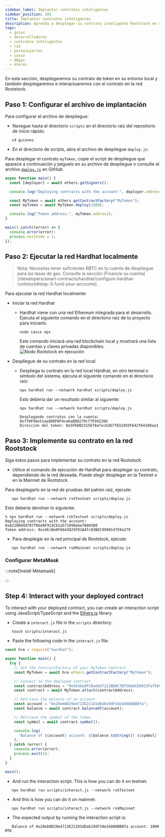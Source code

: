 ```yaml
---
sidebar_label: Implantar contratos inteligentes
sidebar_position: 105
title: Implantar contratos inteligentes
description: Aprenda a desplegar su contrato inteligente Rootstock en su entorno local y en la red Rootstock.
tags:
  - guías
  - desarrolladores
  - contratos inteligentes
  - rsk
  - portainjertos
  - casco
  - dApps
  - éteres
---
```


En esta sección, desplegaremos su contrato de token en su entorno local y también desplegaremos e interactuaremos con el contrato en la red Rootstock.

## Paso 1: Configurar el archivo de implantación

Para configurar el archivo de despliegue:

- Navegue hasta el directorio `scripts` en el directorio raíz del repositorio de inicio rápido:

```shell
   cd guiones
```

- En el directorio de scripts, abra el archivo de despliegue `deploy.js`:

Para desplegar el contrato `myToken`, copie el script de despliegue que aparece a continuación y péguelo en su archivo de despliegue o consulte el archivo [`deploy.js`](https://raw.githubusercontent.com/rsksmart/rootstock-quick-start-guide/feat/complete/scripts/deploy.js) en GitHub.

```js
async function main() {
  const [deployer] = await ethers.getSigners();

  console.log("Deploying contracts with the account:", deployer.address);

  const MyToken = await ethers.getContractFactory("MyToken");
  const myToken = await MyToken.deploy(1000);

  console.log("Token address:", myToken.address);
}

main().catch((error) => {
  console.error(error);
  process.exitCode = 1;
});
```

## Paso 2: Ejecutar la red Hardhat localmente

> Nota: Necesitas tener suficientes RBTC en tu cuenta de despliegue para las tasas de gas. Consulte la sección [Financie su cuenta] (/developers/smart-contracts/hardhat/configure-hardhat-rootstock#step-3-fund-your-accounts).

Para ejecutar la red Hardhat localmente:

- Iniciar la red Hardhat
  - Hardhat viene con una red Ethereum integrada para el desarrollo. Ejecuta el siguiente comando en el directorio raíz de tu proyecto para iniciarlo.
    ```shell
    nodo casco npx
    ```
    Este comando iniciará una red blockchain local y mostrará una lista de cuentas y claves privadas disponibles:
    ![Nodo Rootstock en ejecución](/img/guides/quickstart/hardhat/run-node.png)
- Despliegue de su contrato en la red local

  - Despliega tu contrato en la red local Hardhat, en otro terminal o símbolo del sistema, ejecuta el siguiente comando en el directorio raíz:

    ```shell
    npx hardhat run --network hardhat scripts/deploy.js
    ```

    Esto debería dar un resultado similar al siguiente:

    ```shell
    npx hardhat run --network hardhat scripts/deploy.js

    Desplegando contratos con la cuenta: 0xf39Fd6e51aad88F6F4ce6aB88279cffFb92266
    Dirección del token: 0x5FbDB2315678afecb367f032d93F642f64180aa3
    ```

## Paso 3: Implemente su contrato en la red Rootstock

Siga estos pasos para implementar su contrato en la red Rootstock:

- Utilice el comando de ejecución de Hardhat para desplegar su contrato, dependiendo de la red deseada. Puede elegir desplegar en la Testnet o en la Mainnet de Rootstock.

Para desplegarlo en la red de pruebas del patrón raíz, ejecute:

```shell
   npx hardhat run --network rskTestnet scripts/deploy.js
```

Esto debería devolver lo siguiente:

```shell
% npx hardhat run --network rskTestnet scripts/deploy.js
Deploying contracts with the account: 0xA210D04d707f6beBF914Cb1a57199Aebe7B40380
Token address: 0xc6EcBe0F6643825FD1AAfc03BEC999014759a279
```

- Para desplegar en la red principal de Rootstock, ejecute:

```shell
   npx hardhat run --network rskMainnet scripts/deploy.js
```

### Configurar MetaMask

:::note[Install Metamask]

:::

## Step 4: Interact with your deployed contract

To interact with your deployed contract, you can create an interaction script using JavaScript/TypeScript and the [Ethers.js](https://docs.ethers.org/v5/) library.

- Create a `interact.js` file in the `scripts` directory:

```
   touch scripts/interact.js
```

- Paste the following code in the `interact.js` file:

```js
const hre = require("hardhat");

async function main() {
  try {
    // Get the ContractFactory of your MyToken contract
    const MyToken = await hre.ethers.getContractFactory("MyToken");

    // Connect to the deployed contract
    const contractAddress = "0x543ba9FC0ade6f222BD8C7Bf50a0CD9923Faf569"; // Replace with your deployed contract address
    const contract = await MyToken.attach(contractAddress);

    // Retrieve the balance of an account
    const account = "0x28eb8D29e4713E211D1dDab19dF3de16086BB8fa";
    const balance = await contract.balanceOf(account);

    // Retrieve the symbol of the token
    const symbol = await contract.symbol();

    console.log(
      `Balance of ${account} account: ${balance.toString()} ${symbol}`
    );
  } catch (error) {
    console.error(error);
    process.exit(1);
  }
}

main();
```

- And run the interaction script. This is how you can do it on testnet:

```
   npx hardhat run scripts/interact.js --network rskTestnet
```

- And this is how you can do it on mainnet:

```
   npx hardhat run scripts/interact.js --network rskMainnet
```

- The expected output by running the interaction script is:

```
   Balance of 0x28eb8D29e4713E211D1dDab19dF3de16086BB8fa account: 1000 MTK
```
